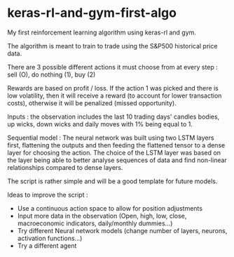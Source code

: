 # keras-rl-and-gym-first-algo
My first reinforcement learning algorithm using keras-rl and gym.

The algorithm is meant to train to trade using the S&P500 historical price data. 

There are 3 possible different actions it must choose from at every step : sell (O), do nothing (1), buy (2)

Rewards are based on profit / loss. If the action 1 was picked and there is low volatility, then it will receive a reward (to account for lower transaction costs), otherwise it will be penalized (missed opportunity).

Inputs : the observation includes the last 10 trading days' candles bodies, up wicks, down wicks and daily moves with 1% being equal to 1. 

Sequential model : The neural network was built using two LSTM layers first, flattening the outputs and then feeding the flattened tensor to a dense layer for choosing the action. The choice of the LSTM layer was based on the layer being able to better analyse sequences of data and find non-linear relationships compared to dense layers.


The script is rather simple and will be a good template for future models. 

Ideas to improve the script :

- Use a continuous action space to allow for position adjustments 
- Input more data in the observation (Open, high, low, close, macroeconomic indicators, daily/monthly dummies...) 
- Try different Neural network models (change number of layers, neurons, activation functions...) 
- Try a different agent 
